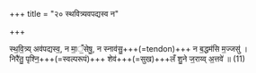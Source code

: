 +++
title = "२० स्थवित्र्यवपद्यस्व न"

+++


स्थ॒वि॒त्र्य् अव॑पद्यस्व॒, न मा॒ँ॒सेषु॒, न स्नाव॑सु॒+++(=tendon)+++ न ब॒द्धम॑सि म॒ज्जसु॑ ।  
निरै॑तु॒ पृश्नि॒+++(=स्वल्परूपं)+++ शेव॑+++(=सुख)+++लँ शु॒ने ज॒राय्व् अ॒त्तवे॑ ॥ (11)
